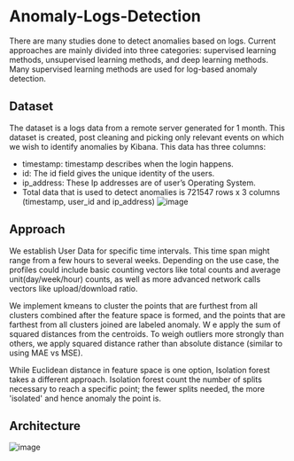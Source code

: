 # Anomaly-Logs-Detection

There are many studies done to detect anomalies based on logs. Current approaches are mainly divided into three categories: supervised learning methods, unsupervised learning methods, and deep learning methods. Many supervised learning methods are used for log-based anomaly detection.

## Dataset
The dataset is a logs data from a remote server generated for 1 month. This dataset is created, post cleaning and picking only relevant events on which we wish to identify anomalies by Kibana.
This data has three columns:
- timestamp: timestamp describes when the login happens.
- id: The id field gives the unique identity of the users.
- ip_address: These Ip addresses are of user’s Operating System.
- Total data that is used to detect anomalies is 721547 rows x 3 columns (timestamp, user_id and ip_address)
![image](https://user-images.githubusercontent.com/72940291/148744601-9552c8ba-c828-4dbc-b46e-50237477aa3d.png)

## Approach
We establish User Data for specific time intervals. This time span might range from a few hours to several weeks. Depending on the use case, the profiles could include basic counting vectors like total counts and average unit(day/week/hour) counts, as well as more advanced network calls vectors like upload/download ratio.

We implement kmeans to cluster the points that are furthest from all clusters combined after the feature space is formed, and the points that are farthest from all clusters joined are labeled anomaly. W e apply the sum of squared distances from the centroids. To weigh outliers more strongly than others, we apply squared distance rather than absolute distance (similar to using MAE vs MSE).

While Euclidean distance in feature space is one option, Isolation forest takes a different approach. Isolation forest count the number of splits necessary to reach a specific point; the fewer splits needed, the more 'isolated' and hence anomaly the point is.

## Architecture
![image](https://user-images.githubusercontent.com/72940291/148746550-8cd7a437-bb35-44f8-8d33-27b61a71331f.png)
